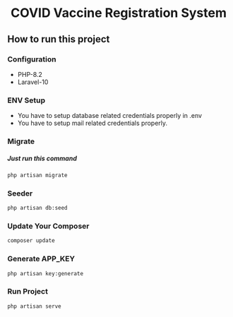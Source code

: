 <div align='center'>

# COVID Vaccine Registration System

</div>

<!-- ## Authentication
<h4>Install Laravel UI Package</h4>

```bash
composer require laravel/ui
```

<h4>Generate auth scaffolding</h4>

```bash
php artisan ui vue --auth
``` -->

## How to run this project

### Configuration
- PHP-8.2
- Laravel-10

### ENV Setup 
- You have to setup database related credentials properly in .env
- You have to setup mail related credentials properly.



### Migrate 
<h5>Just run this command</h5>

```bash
php artisan migrate
```

### Seeder

```bash
php artisan db:seed
```

### Update Your Composer 
```bash
composer update
```

### Generate APP_KEY
```bash
php artisan key:generate
```

### Run Project 
```bash
php artisan serve
```
